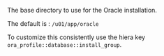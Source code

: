 The base directory to use for the Oracle installation.

The default is : `/u01/app/oracle`

To customize this consistently use the hiera key `ora_profile::database::install_group`.

